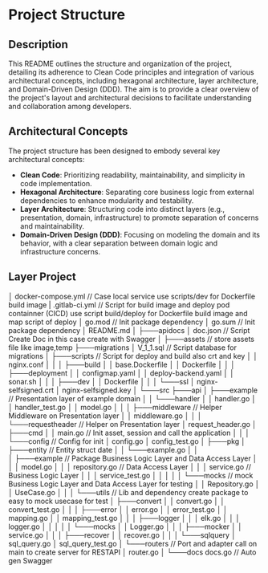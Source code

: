 # Project Structure

## Description

This README outlines the structure and organization of the project, detailing its adherence to Clean Code principles and integration of various architectural concepts, including hexagonal architecture, layer architecture, and Domain-Driven Design (DDD). The aim is to provide a clear overview of the project's layout and architectural decisions to facilitate understanding and collaboration among developers.

## Architectural Concepts

The project structure has been designed to embody several key architectural concepts:

- **Clean Code**: Prioritizing readability, maintainability, and simplicity in code implementation.
- **Hexagonal Architecture**: Separating core business logic from external dependencies to enhance modularity and testability.
- **Layer Architecture**: Structuring code into distinct layers (e.g., presentation, domain, infrastructure) to promote separation of concerns and maintainability.
- **Domain-Driven Design (DDD)**: Focusing on modeling the domain and its behavior, with a clear separation between domain logic and infrastructure concerns.

## Layer Project

│   docker-compose.yml // Case local service use scripts/dev for Dockerfile build image
|   .gitlab-ci.yml // Script for build image and deploy pod containner (CICD) use script build/deploy for Dockerfile build image and map script of deploy 
│   go.mod // Init package dependency
│   go.sum // Init package dependency
│   README.md
│
├───apidocs
│       doc.json // Script Create Doc in this case create with Swagger
│
├───assets // store assets file like image,temp 
├───migrations
│       V_1_1.sql // Script database for migrations
│
├───scripts // Script for deploy and build also crt and key
│   │   nginx.conf
│   │
│   ├───build
│   │       base.Dockerfile
│   │       Dockerfile
│   │
│   ├───deployment
│   │       configmap.yaml
│   │       deploy-backend.yaml
│   │       sonar.sh
│   │
│   ├───dev
│   │       Dockerfile
│   │
│   └───ssl
│           nginx-selfsigned.crt
│           nginx-selfsigned.key
│
└───src
    ├───api
    │   ├───example // Presentation layer of example domain
    │   │   └───handler
    │   │           handler.go
    │   │           handler_test.go
    │   │           model.go
    │   │
    │   ├───middleware // Helper Middleware on Presentation layer
    │   │       middleware.go
    │   │
    │   └───requestheader // Helper on Presentation layer
    │           request_header.go
    │
    ├───cmd
    │   │   main.go // Init asset, session and call the application
    │   │
    │   └───config // Config for init
    │           config.go
    │           config_test.go
    │
    ├───pkg
    │   ├───entity // Entity struct date
    │   │   └───example.go
    │   │   
    │   ├───example // Package Business Logic Layer and Data Access Layer
    │   │   │   model.go
    │   │   │   repository.go      // Data Access Layer
    │   │   │   service.go         // Business Logic Layer
    │   │   │   service_test.go
    │   │   │
    │   │   └───mocks              // mock Business Logic Layer and Data Access Layer for testing
    │   │           Repository.go
    │   │           UseCase.go
    │   │
    │   └───utils // Lib and dependency create package to easy to mock usecase for test
    │       ├───convert
    │       │       convert.go
    │       │       convert_test.go
    │       │
    │       ├───error
    │       │       error.go
    │       │       error_test.go
    │       │       mapping.go
    │       │       mapping_test.go
    │       │
    │       ├───logger
    │       │   │   elk.go
    │       │   │   logger.go
    │       │   │
    │       │   └───mocks
    │       │           Logger.go
    │       │
    │       ├───mocker
    │       │       service.go
    │       │
    │       ├───recover
    │       │       recover.go
    │       │
    │       └───sqlquery
    │               sql_query.go
    │               sql_query_test.go
    │
    └───routers  // Port and adapter call on main to create server for RESTAPI
        │   router.go
        │
        └───docs
                docs.go  // Auto gen Swagger 
